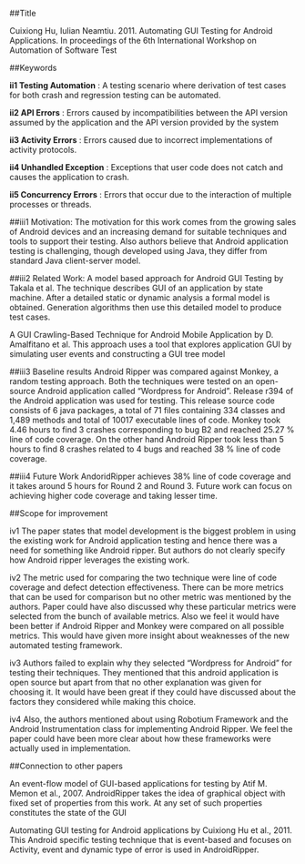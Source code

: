 ##Title
 
Cuixiong Hu,  Iulian Neamtiu. 2011. Automating GUI Testing for Android Applications. In proceedings of the 6th International Workshop on Automation of Software Test 

##Keywords

**ii1 Testing Automation** : A testing scenario where derivation of test cases for both crash and regression testing can be automated.

**ii2 API Errors** : Errors caused by incompatibilities between the API version assumed by the application and the API version provided by the system

**ii3 Activity Errors** : Errors caused due to incorrect implementations of activity protocols.

**ii4 Unhandled Exception** : Exceptions that user code does not catch and causes the application to crash.

**ii5 Concurrency Errors** : Errors that occur due to the interaction of multiple processes or threads. 

##iii1 Motivation: 
The motivation for this work comes from the growing sales of Android devices and an increasing demand for suitable techniques and tools to support their testing. Also authors believe that Android application testing is challenging, though developed using Java, they differ from standard Java client-server model.

##iii2 Related Work: 
A model based approach for Android GUI Testing by Takala et al. 
The technique describes GUI of an application by state machine. After a detailed static or dynamic analysis a formal model is obtained. Generation algorithms then use this detailed model to produce test cases.

A GUI Crawling-Based Technique for Android Mobile Application by D. Amalfitano et al.
This approach uses a tool that explores application GUI by simulating user events and constructing a GUI tree model

##iii3 Baseline results
Android Ripper was compared against Monkey, a random testing approach. Both the techniques were tested on an open-source Android application called “Wordpress for Android”. Release r394 of the Android application was used for testing. This release source code consists of 6 java packages, a total of 71 files containing 334 classes and 1,489 methods and total of 10017 executable lines of code. Monkey took 4.46 hours to find 3 crashes corresponding to bug B2 and reached 25.27 % line of code coverage. On the other hand Android Ripper took less than 5 hours to find 8 crashes related to 4 bugs and reached 38 % line of code coverage.   


##iii4 Future Work
AndoridRipper achieves 38% line of code coverage and it takes around 5 hours for Round 2 and Round 3. Future work can focus on achieving higher code coverage and taking lesser time.  

##Scope for improvement

iv1 The paper states that model development is the biggest problem in using the existing work for Android application testing and hence there was a need for something like Android ripper. But authors do not clearly specify how Android ripper leverages the existing work.

iv2 The metric used for comparing the two technique were line of code coverage and defect detection effectiveness. There can be more metrics that can be used for comparison but no other metric was mentioned by the authors. Paper could have also discussed why these particular metrics were selected from the bunch of available metrics. Also we feel it would have been better if Android Ripper and Monkey were compared on all possible metrics. This would have given more insight about weaknesses of the new automated testing framework.

iv3 Authors failed to explain why they selected “Wordpress for Android” for testing their techniques. They mentioned that this android application is open source but apart from that no other explanation was given for choosing it. It would have been great if they could have discussed about the factors they considered while making this choice.

iv4 Also, the authors mentioned about using Robotium Framework and the Android Instrumentation class for implementing Android Ripper. We feel the paper could have been more clear about how these frameworks were actually used in implementation.  

##Connection to other papers

An event-flow model of GUI-based applications for testing by Atif M. Memon et al., 2007. 
AndroidRipper takes the idea of graphical object with fixed set of properties from this work. At any set of such properties constitutes the state of the GUI 

Automating GUI testing for Android applications by Cuixiong Hu et al., 2011.
This Android specific testing technique that is event-based and focuses on Activity, event and  dynamic type of error is used in AndroidRipper.
